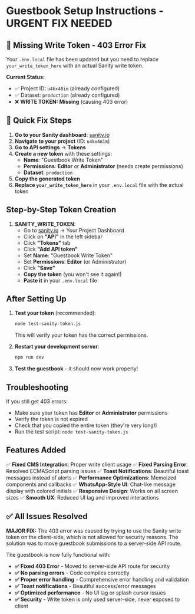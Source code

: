 # Guestbook Setup Instructions - URGENT FIX NEEDED

## 🚨 Missing Write Token - 403 Error Fix

Your `.env.local` file has been updated but you need to replace `your_write_token_here` with an actual Sanity write token.

**Current Status:**

- ✅ Project ID: `u4kx48im` (already configured)
- ✅ Dataset: `production` (already configured)
- ❌ **WRITE TOKEN: Missing** (causing 403 error)

## 🔧 Quick Fix Steps

1. **Go to your Sanity dashboard**: [sanity.io](https://sanity.io)
2. **Navigate to your project** (ID: `u4kx48im`)
3. **Go to API settings** → **Tokens**
4. **Create a new token** with these settings:
   - **Name**: "Guestbook Write Token"
   - **Permissions**: **Editor** or **Administrator** (needs create permissions)
   - **Dataset**: `production`
5. **Copy the generated token**
6. **Replace `your_write_token_here`** in your `.env.local` file with the actual token

## Step-by-Step Token Creation

1. **SANITY_WRITE_TOKEN**:
   - Go to [sanity.io](https://sanity.io) → Your Project Dashboard
   - Click on **"API"** in the left sidebar
   - Click **"Tokens"** tab
   - Click **"Add API token"**
   - Set **Name**: "Guestbook Write Token"
   - Set **Permissions**: **Editor** (or Administrator)
   - Click **"Save"**
   - **Copy the token** (you won't see it again!)
   - **Paste it** in your `.env.local` file

## After Setting Up

1. **Test your token** (recommended):

   ```bash
   node test-sanity-token.js
   ```

   This will verify your token has the correct permissions.

2. **Restart your development server**:

   ```bash
   npm run dev
   ```

3. **Test the guestbook** - it should now work properly!

## Troubleshooting

If you still get 403 errors:

- Make sure your token has **Editor** or **Administrator** permissions
- Verify the token is not expired
- Check that you copied the entire token (they're very long!)
- Run the test script: `node test-sanity-token.js`

## Features Added

✅ **Fixed CMS Integration**: Proper write client usage
✅ **Fixed Parsing Error**: Resolved ECMAScript parsing issues
✅ **Toast Notifications**: Beautiful toast messages instead of alerts
✅ **Performance Optimizations**: Memoized components and callbacks
✅ **WhatsApp-Style UI**: Chat-like message display with colored initials
✅ **Responsive Design**: Works on all screen sizes
✅ **Smooth UX**: Reduced UI lag and improved interactions

## ✅ All Issues Resolved

**MAJOR FIX:** The 403 error was caused by trying to use the Sanity write token on the client-side, which is not allowed for security reasons. The solution was to move guestbook submissions to a server-side API route.

The guestbook is now fully functional with:

- **✅ Fixed 403 Error** - Moved to server-side API route for security
- **✅ No parsing errors** - Code compiles correctly
- **✅ Proper error handling** - Comprehensive error handling and validation
- **✅ Toast notifications** - Beautiful success/error messages
- **✅ Optimized performance** - No UI lag or splash cursor issues
- **✅ Security** - Write token is only used server-side, never exposed to client
